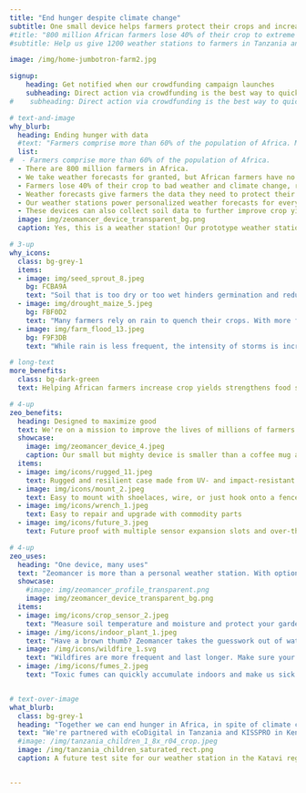 ```yaml
---
title: "End hunger despite climate change"
subtitle: One small device helps farmers protect their crops and increase global food security
#title: "800 million African farmers lose 40% of their crop to extreme weather"
#subtitle: Help us give 1200 weather stations to farmers in Tanzania and Kenya so they can protect their crops and increase their food security. 

image: /img/home-jumbotron-farm2.jpg

signup:
    heading: Get notified when our crowdfunding campaign launches
    subheading: Direct action via crowdfunding is the best way to quickly get devices into the hands of 1200 farmers in Tanzania and Kenya. Subscribe to our newsletter and join us on our journey!
#    subheading: Direct action via crowdfunding is the best way to quickly get devices into the hands of 1200 farmers in Tanzania and Kenya. Subscribe to our newsletter and join us on our journey!

# text-and-image
why_blurb:
  heading: Ending hunger with data
  #text: "Farmers comprise more than 60% of the population of Africa. Many farmers face chronic hunger due to the 40% of their crop lost to bad weather and climate change. Weather forecasts give farmers the data they need to protect their crops and increase their food security. Our weather stations power personalized weather forecasts for every farmer to combat hunger."
  list: 
#  - Farmers comprise more than 60% of the population of Africa.
  - There are 800 million farmers in Africa.
  - We take weather forecasts for granted, but African farmers have no access to weather forecasts.
  - Farmers lose 40% of their crop to bad weather and climate change, resulting in chronic hunger.
  - Weather forecasts give farmers the data they need to protect their crops and combat hunger.
  - Our weather stations power personalized weather forecasts for every farmer.
  - These devices can also collect soil data to further improve crop yields, helping farmers break free from poverty.
  image: img/zeomancer_device_transparent_bg.png
  caption: Yes, this is a weather station! Our prototype weather station (and sensor device) is super small and comes packed with a battery, an integrated solar panel, WiFi, and many clever mounting options.

# 3-up
why_icons:
  class: bg-grey-1
  items:
  - image: img/seed_sprout_8.jpeg
    bg: FCBA9A
    text: "Soil that is too dry or too wet hinders germination and reduces yields. With weather forecasts, farmers can sow seeds at the right time to maximize yields."
  - image: img/drought_maize_5.jpeg
    bg: FBF0D2
    text: "Many farmers rely on rain to quench their crops. With more frequent and longer dry spells, farmers need to know how long they need to wait for rain."
  - image: img/farm_flood_13.jpeg
    bg: F9F3DB
    text: "While rain is less frequent, the intensity of storms is increasing. Farmers need to protect against floods and other water events."

# long-text
more_benefits:
  class: bg-dark-green
  text: Helping African farmers increase crop yields strengthens food security globally. Higher productivity means more food at lower prices, which benefits everyone.

# 4-up
zeo_benefits:
  heading: Designed to maximize good
  text: We're on a mission to improve the lives of millions of farmers. To do that, our tiny weather stations are cheap, easy to use, and last years, even with limited infrastructure.
  showcase:
    image: img/zeomancer_device_4.jpeg
    caption: Our small but mighty device is smaller than a coffee mug and easily mounts anywhere.
  items:
  - image: img/icons/rugged_11.jpeg
    text: Rugged and resilient case made from UV- and impact-resistant ABS
  - image: img/icons/mount_2.jpeg
    text: Easy to mount with shoelaces, wire, or just hook onto a fence
  - image: img/icons/wrench_1.jpeg
    text: Easy to repair and upgrade with commodity parts
  - image: img/icons/future_3.jpeg
    text: Future proof with multiple sensor expansion slots and over-the-air firmware updates

# 4-up
zeo_uses:
  heading: "One device, many uses"
  text: "Zeomancer is more than a personal weather station. With optional sensors, it can monitor soil conditions in your garden, monitor your indoor or outdoor air quality, and more!"
  showcase:
    #image: img/zeomancer_profile_transparent.png
    image: img/zeomancer_device_transparent_bg.png
  items:
  - image: img/icons/crop_sensor_2.jpeg
    text: "Measure soil temperature and moisture and protect your garden from drought and rot."
  - image: /img/icons/indoor_plant_1.jpeg
    text: "Have a brown thumb? Zeomancer takes the guesswork out of watering so your plants stay healthy and vibrant."
  - image: /img/icons/wildfire_1.svg
    text: "Wildfires are more frequent and last longer. Make sure your indoor environment stays smoke free."
  - image: /img/icons/fumes_2.jpeg
    text: "Toxic fumes can quickly accumulate indoors and make us sick. Zeomancer can monitor your air quality and help you improve your indoor air quality."


# text-over-image
what_blurb:
  class: bg-grey-1
  heading: "Together we can end hunger in Africa, in spite of climate change"
  text: "We're partnered with eCoDigital in Tanzania and KISSPRO in Kenya to give 1200 devices to farmers this year and even more next year. Help us reach all of these farmers by supporting our upcoming crowdfunding campaign."
  #image: /img/tanzania_children_1_8x_r04_crop.jpeg
  image: /img/tanzania_children_saturated_rect.png
  caption: A future test site for our weather station in the Katavi region of Tanzania. Most farmers do not have machinery or irrigation, let alone weather forecasts. Photo courtesy Abdala Liingilie.


---
```


